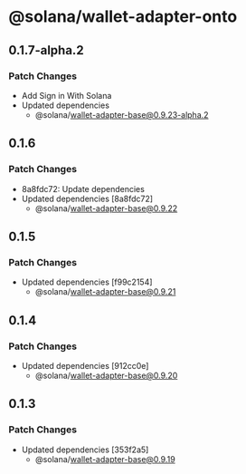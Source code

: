 # @solana/wallet-adapter-onto

## 0.1.7-alpha.2

### Patch Changes

-   Add Sign in With Solana
-   Updated dependencies
    -   @solana/wallet-adapter-base@0.9.23-alpha.2

## 0.1.6

### Patch Changes

-   8a8fdc72: Update dependencies
-   Updated dependencies [8a8fdc72]
    -   @solana/wallet-adapter-base@0.9.22

## 0.1.5

### Patch Changes

-   Updated dependencies [f99c2154]
    -   @solana/wallet-adapter-base@0.9.21

## 0.1.4

### Patch Changes

-   Updated dependencies [912cc0e]
    -   @solana/wallet-adapter-base@0.9.20

## 0.1.3

### Patch Changes

-   Updated dependencies [353f2a5]
    -   @solana/wallet-adapter-base@0.9.19
